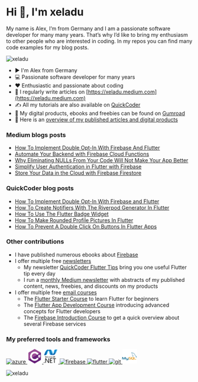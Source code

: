# Hi 👋, I'm xeladu

My name is Alex, I’m from Germany and I am a passionate software developer for many many years. That’s why I’d like to bring my enthusiasm to other people who are interested in coding. In my repos you can find many code examples for my blog posts.

<p align="left"> <img src="https://komarev.com/ghpvc/?username=xeladu&label=Profile%20views&color=44ff00&style=plastic" alt="xeladu" /> </p>

- ▶  I'm Alex from Germany
- 💻 Passionate software developer for many years
- ❤  Enthusiastic and passionate about coding
- 📝 I regularly write articles on [https://xeladu.medium.com](https://xeladu.medium.com)
- ✍ All my tutorials are also available on [QuickCoder](https://quickcoder.org)
- 🏬 My digital products, ebooks and freebies can be found on [Gumroad](https://xeladu.gumroad.com)
- 📙 Here is an [overview of my published articles and digital products](https://xeladu.medium.com/%E2%84%B9-xeladus-info-point-find-quickly-what-you-need-bbe620e97d8c)

### Medium blogs posts
<!-- BLOG-POST-LIST:START -->
- [How To Implement Double Opt-In With Firebase And Flutter](https://levelup.gitconnected.com/how-to-implement-double-opt-in-with-firebase-and-flutter-871bac09cd97?source=rss-ae1e6291afc3------2)
- [Automate Your Backend with Firebase Cloud Functions](https://xeladu.medium.com/automate-your-backend-with-firebase-cloud-functions-0e47720e84e7?source=rss-ae1e6291afc3------2)
- [Why Eliminating NULLs From Your Code Will Not Make Your App Better](https://levelup.gitconnected.com/why-eliminating-nulls-from-your-code-will-not-make-your-app-better-f64082f9a162?source=rss-ae1e6291afc3------2)
- [Simplify User Authentication in Flutter with Firebase](https://xeladu.medium.com/simplify-user-authentication-in-flutter-with-firebase-2f8d570e814f?source=rss-ae1e6291afc3------2)
- [Store Your Data in the Cloud with Firebase Firestore](https://xeladu.medium.com/store-your-data-in-the-cloud-with-firebase-firestore-beeb6febe010?source=rss-ae1e6291afc3------2)
<!-- BLOG-POST-LIST:END -->

### QuickCoder blog posts
<!-- QC-BLOG-POST-LIST:START -->
- [How To Implement Double Opt-In With Firebase and Flutter](https://quickcoder.org/how-to-implement-double-opt-in-with-firebase-and-flutter/?utm_source=rss&utm_medium=rss&utm_campaign=how-to-implement-double-opt-in-with-firebase-and-flutter)
- [How To Create Notifiers With The Riverpod Generator In Flutter](https://quickcoder.org/how-to-create-notifiers-with-the-riverpod-generator-in-flutter/?utm_source=rss&utm_medium=rss&utm_campaign=how-to-create-notifiers-with-the-riverpod-generator-in-flutter)
- [How To Use The Flutter Badge Widget](https://quickcoder.org/how-to-use-the-flutter-badge-widget/?utm_source=rss&utm_medium=rss&utm_campaign=how-to-use-the-flutter-badge-widget)
- [How To Make Rounded Profile Pictures In Flutter](https://quickcoder.org/how-to-make-rounded-profile-pictures-in-flutter/?utm_source=rss&utm_medium=rss&utm_campaign=how-to-make-rounded-profile-pictures-in-flutter)
- [How To Prevent A Double Click On Buttons In Flutter Apps](https://quickcoder.org/how-to-prevent-a-double-click-on-buttons-in-flutter-apps/?utm_source=rss&utm_medium=rss&utm_campaign=how-to-prevent-a-double-click-on-buttons-in-flutter-apps)
<!-- QC-BLOG-POST-LIST:END -->

### Other contributions

- I have published numerous ebooks about [Firebase](https://xeladu.gumroad.com/?tags=firebase)
- I offer multiple free [newsletters](https://newsletters.quickcoder.org)
  - My newsletter [QuickCoder Flutter Tips](https://newsletters.quickcoder.org#flutter) bring you one useful Flutter tip every day
  - I run a [monthly Medium newsletter](https://newsletters.quickcoder.org#medium) with abstracts of my published content, news, freebies, and discounts on my products
- I offer multiple free [email courses](https://courses.quickcoder.org)
  - The [Flutter Starter Course](https://courses.quickcoder.org#flutterstarter) to learn Flutter for beginners
  - The [Flutter App Development Course](https://courses.quickcoder.org#flutterappdev) introducing advanced concepts for Flutter developers
  - The [Firebase Introduction Course](https://courses.quickcoder.org#firebaseintroduction) to get a quick overview about several Firebase services

### My preferred tools and frameworks
 <p>
  <a href="https://azure.microsoft.com/en-in/" target="_blank" rel="noreferrer"> <img src="https://www.vectorlogo.zone/logos/microsoft_azure/microsoft_azure-icon.svg" alt="azure" width="40" height="40"/> </a> 
  <a href="https://www.w3schools.com/cs/" target="_blank" rel="noreferrer"> <img src="https://raw.githubusercontent.com/devicons/devicon/master/icons/csharp/csharp-original.svg" alt="csharp" width="40" height="40"/> </a> 
  <a href="https://dotnet.microsoft.com/" target="_blank" rel="noreferrer"> <img src="https://raw.githubusercontent.com/devicons/devicon/master/icons/dot-net/dot-net-original-wordmark.svg" alt="dotnet" width="40" height="40"/> </a> 
  <a href="https://firebase.google.com/" target="_blank" rel="noreferrer"> <img src="https://www.vectorlogo.zone/logos/firebase/firebase-icon.svg" alt="firebase" width="40" height="40"/> </a> 
  <a href="https://flutter.dev" target="_blank" rel="noreferrer"> <img src="https://www.vectorlogo.zone/logos/flutterio/flutterio-icon.svg" alt="flutter" width="40" height="40"/> </a> 
  <a href="https://git-scm.com/" target="_blank" rel="noreferrer"> <img src="https://www.vectorlogo.zone/logos/git-scm/git-scm-icon.svg" alt="git" width="40" height="40"/> </a> 
  <a href="https://www.mysql.com/" target="_blank" rel="noreferrer"> <img src="https://raw.githubusercontent.com/devicons/devicon/master/icons/mysql/mysql-original-wordmark.svg" alt="mysql" width="40" height="40"/> </a> 
  </p>
  
  <p><img src="https://github-readme-stats.vercel.app/api/top-langs?username=xeladu&show_icons=true&theme=synthwave&locale=en&layout=compact" alt="xeladu" /></p>
